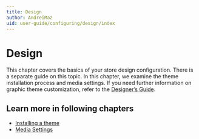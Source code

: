 ```yaml
---
title: Design
author: AndreiMaz
uid: user-guide/configuring/design/index
---
```

# Design

This chapter covers the basics of your store design configuration. There is a separate guide on this topic. In this chapter, we examine the theme installation process and media settings. If you need further information on graphic theme customization, refer to the [Designer’s Guide](xref:developer/design/index).

## Learn more in following chapters

- [Installing a theme](xref:user-guide/configuring/design/installing-theme)
- [Media Settings](xref:user-guide/configuring/design/media-settings)
